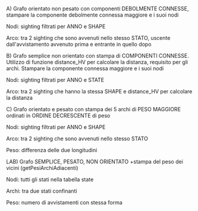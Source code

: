 A) Grafo orientato non pesato con componenti DEBOLMENTE CONNESSE, stampare la componente debolmente connessa maggiore e i suoi nodi

Nodi: sighting filtrati per ANNO e SHAPE

Arco: tra 2 sighting che sono avvenuti nello stesso STATO, uscente dall'avvistamento avvenuto prima e entrante in quello dopo

B) Grafo semplice non orientato con stampa di COMPONENTI CONNESSE. Utilizzo di funzione distance_HV per calcolare la distanza, requisito per gli archi. Stampare la componente connessa maggiore e i suoi nodi

Nodi: sighting filtrati per ANNO e STATE

Arco: tra 2 sighting che hanno la stessa SHAPE e distance_HV per calcolare la distanza

C) Grafo orientato e pesato con stampa dei 5 archi di PESO MAGGIORE ordinati in ORDINE DECRESCENTE di peso

Nodi: sighting filtrati per ANNO e SHAPE

Arco: tra 2 sighting che sono avvenuti nello stesso STATO

Peso: differenza delle due longitudini

LAB) Grafo SEMPLICE, PESATO, NON ORIENTATO
+stampa del peso dei vicini (getPesiArchiAdiacenti)

Nodi: tutti gli stati nella tabella state

Archi: tra due stati confinanti

Peso: numero di avvistamenti con stessa forma
